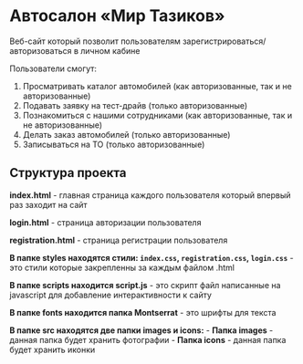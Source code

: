 # Автосалон «Мир Тазиков»

Веб-сайт который позволит пользователям зарегистрироваться/авторизоваться в личном кабине

Пользователи смогут:
1. Просматривать каталог автомобилей (как авторизованные, так и не авторизованные)
2. Подавать заявку на тест-драйв (только авторизованные)
3. Познакомиться с нашими сотрудниками (как авторизованные, так и не авторизованные)
4. Делать заказ автомобилей (только авторизованные)
5. Записываться на ТО (только авторизованные)

## Структура проекта

**index.html** - главная страница каждого пользователя который впервый раз заходит на сайт

**login.html** - страница авторизации пользователя

**registration.html** - страница регистрации пользователя

**В папке styles находятся стили: `index.css`, `registration.css`, `login.css`** - это стили которые закрепленны за каждым файлом .html

**В папке scripts находится script.js** - это скрипт файл написанные на javascript для добавление интерактивности к сайту

**В папке fonts находится папка Montserrat** - это шрифты для текста

**В папке src находятся две папки images и icons:**
    - **Папка images** - данная папка будет хранить фотографии
    - **Папка icons** - данная папка будет хранить иконки 